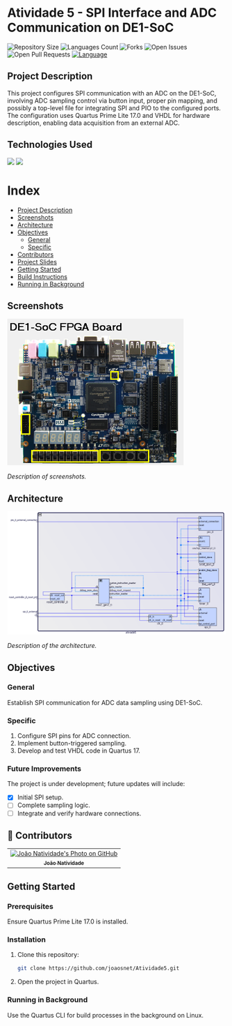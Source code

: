 # Atividade 5 - SPI Interface and ADC Communication on DE1-SoC

![Repository Size](https://img.shields.io/github/repo-size/joaosnet/Atividade5?style=for-the-badge)
![Languages Count](https://img.shields.io/github/languages/count/joaosnet/Atividade5?style=for-the-badge)
![Forks](https://img.shields.io/github/forks/joaosnet/Atividade5?style=for-the-badge)
![Open Issues](https://img.shields.io/github/issues/joaosnet/Atividade5?style=for-the-badge)
![Open Pull Requests](https://img.shields.io/github/issues-pr/joaosnet/Atividade5?style=for-the-badge)
[![Language](https://img.shields.io/badge/lang-en-green.svg)](https://github.com/joaosnet/Atividade5/blob/master/README.md)

## Project Description

This project configures SPI communication with an ADC on the DE1-SoC, involving ADC sampling control via button input, proper pin mapping, and possibly a top-level file for integrating SPI and PIO to the configured ports. The configuration uses Quartus Prime Lite 17.0 and VHDL for hardware description, enabling data acquisition from an external ADC.

## Technologies Used

<img src="https://img.shields.io/badge/VHDL-blue?style=for-the-badge&logo=vhdl&logoColor=white" />
<img src="https://img.shields.io/badge/Quartus%20Prime%20Lite-blue?style=for-the-badge&logo=intel&logoColor=white" />

# Index

- [Project Description](#project-description)
- [Screenshots](#screenshots)
- [Architecture](#architecture)
- [Objectives](#objectives)
    - [General](#general)
    - [Specific](#specific)
- [Contributors](#contributors)
- [Project Slides](#project-slides)
- [Getting Started](#getting-started)
- [Build Instructions](#build-instructions)
- [Running in Background](#running-in-background)

## Screenshots

![Screenshots](screenshots/screenshots.png)

_Description of screenshots._

## Architecture

![Architecture Diagram](screenshots/architecture.png)

_Description of the architecture._

## Objectives

### General

Establish SPI communication for ADC data sampling using DE1-SoC.

### Specific

1. Configure SPI pins for ADC connection.
2. Implement button-triggered sampling.
3. Develop and test VHDL code in Quartus 17.

### Future Improvements

The project is under development; future updates will include:

- [x] Initial SPI setup.
- [ ] Complete sampling logic.
- [ ] Integrate and verify hardware connections.

## 🤝 Contributors

<table>
    <tr>
        <td align="center">
            <a href="https://www.instagram.com/jaonativi/" title="Project Manager Backend Developer">
                <img src="https://avatars.githubusercontent.com/u/87316339?v=4" width="100px;" alt="João Natividade's Photo on GitHub"/><br>
                <sub>
                    <b>João Natividade</b>
                </sub>
            </a>
        </td>
    </tr>
</table>

## Getting Started

### Prerequisites

Ensure Quartus Prime Lite 17.0 is installed.

### Installation

1. Clone this repository:
   ```bash
   git clone https://github.com/joaosnet/Atividade5.git
   ```
2. Open the project in Quartus.

### Running in Background

Use the Quartus CLI for build processes in the background on Linux.
